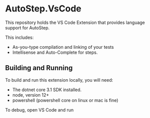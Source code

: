 # AutoStep.VsCode

This repository holds the VS Code Extension that provides language support for AutoStep. 

This includes:

- As-you-type compilation and linking of your tests
- Intellisense and Auto-Complete for steps.

## Building and Running

To build and run this extension locally, you will need:

 - The dotnet core 3.1 SDK installed.
 - node, version 12+
 - powershell (powershell core on linux or mac is fine)

To debug, open VS Code and run 